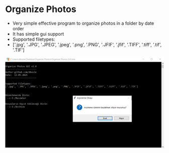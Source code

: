 # Organize Photos
* Very simple effective program to organize photos in a folder by date order
* It has simple gui support
* Supported filetypes:
* ['.jpg', '.JPG', '.JPEG', '.jpeg', '.png', '.PNG', '.JFIF', '.jfif', '.TIFF', '.tiff', '.tif', '.TIF']


![organize photos cli-gui](https://github.com/dbosle/Organize-Photos/blob/main/showcase.PNG)
